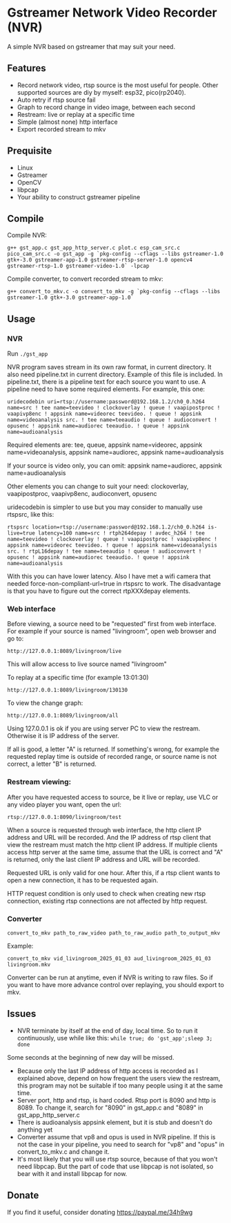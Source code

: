 # Gstreamer Network Video Recorder (NVR)
A simple NVR based on gstreamer that may suit your need.

## Features
- Record network video, rtsp source is the most useful for people. Other supported sources are diy by myself: esp32, pico(rp2040).
- Auto retry if rtsp source fail
- Graph to record change in video image, between each second
- Restream: live or replay at a specific time
- Simple (almost none) http interface
- Export recorded stream to mkv

## Prequisite
- Linux
- Gstreamer
- OpenCV
- libpcap
- Your ability to construct gstreamer pipeline

## Compile

Compile NVR:
```
g++ gst_app.c gst_app_http_server.c plot.c esp_cam_src.c pico_cam_src.c -o gst_app -g `pkg-config --cflags --libs gstreamer-1.0 gtk+-3.0 gstreamer-app-1.0 gstreamer-rtsp-server-1.0 opencv4 gstreamer-rtsp-1.0 gstreamer-video-1.0` -lpcap
```
Compile converter, to convert recorded stream to mkv:
```
g++ convert_to_mkv.c -o convert_to_mkv -g `pkg-config --cflags --libs gstreamer-1.0 gtk+-3.0 gstreamer-app-1.0`
```
## Usage

### NVR
Run ```./gst_app```

NVR program saves stream in its own raw format, in current directory. It also need pipeline.txt in current directory. Example of this file is included. In pipeline.txt, there is a pipeline text for each source you want to use. A pipeline need to have some required elements. For example, this one:
```
uridecodebin uri=rtsp://username:password@192.168.1.2/ch0_0.h264 name=src ! tee name=teevideo ! clockoverlay ! queue ! vaapipostproc ! vaapivp8enc ! appsink name=videorec teevideo. ! queue ! appsink name=videoanalysis src. ! tee name=teeaudio ! queue ! audioconvert ! opusenc ! appsink name=audiorec teeaudio. ! queue ! appsink name=audioanalysis
```
Required elements are: tee, queue, appsink name=videorec, appsink name=videoanalysis, appsink name=audiorec, appsink name=audioanalysis


If your source is video only, you can omit: appsink name=audiorec, appsink name=audioanalysis


Other elements you can change to suit your need: clockoverlay, vaapipostproc, vaapivp8enc, audioconvert, opusenc


uridecodebin is simpler to use but you may consider to manually use rtspsrc, like this:
```
rtspsrc location=rtsp://username:password@192.168.1.2/ch0_0.h264 is-live=true latency=100 name=src ! rtph264depay ! avdec_h264 ! tee name=teevideo ! clockoverlay ! queue ! vaapipostproc ! vaapivp8enc ! appsink name=videorec teevideo. ! queue ! appsink name=videoanalysis src. ! rtpL16depay ! tee name=teeaudio ! queue ! audioconvert ! opusenc ! appsink name=audiorec teeaudio. ! queue ! appsink name=audioanalysis
```
With this you can have lower latency. Also I have met a wifi camera that needed force-non-compliant-url=true in rtspsrc to work. The disadvantage is that you have to figure out the correct rtpXXXdepay elements.

### Web interface
Before viewing, a source need to be "requested" first from web interface. For example if your source is named "livingroom", open web browser and go to:

```http://127.0.0.1:8089/livingroom/live```

This will allow access to live source named "livingroom"


To replay at a specific time (for example 13:01:30)

```http://127.0.0.1:8089/livingroom/130130```

To view the change graph:

```http://127.0.0.1:8089/livingroom/all```

Using 127.0.0.1 is ok if you are using server PC to view the restream. Otherwise it is IP address of the server.

If all is good, a letter "A" is returned. If something's wrong, for example the requested replay time is outside of recorded range, or source name is not correct, a letter "B" is returned.

### Restream viewing:
After you have requested access to source, be it live or replay, use VLC or any video player you want, open the url:

```rtsp://127.0.0.1:8090/livingroom/test```

When a source is requested through web interface, the http client IP address and URL will be recorded. And the IP address of rtsp client that view the restream must match the http client IP address. If multiple clients access http server at the same time, assume that the URL is correct and "A" is returned, only the last client IP address and URL will be recorded.

Requested URL is only valid for one hour. After this, if a rtsp client wants to open a new connection, it has to be requested again.

HTTP request condition is only used to check when creating new rtsp connection, existing rtsp connections are not affected by http request.

### Converter
```convert_to_mkv path_to_raw_video path_to_raw_audio path_to_output_mkv```

Example:
```
convert_to_mkv vid_livingroom_2025_01_03 aud_livingroom_2025_01_03 livingroom.mkv
```

Converter can be run at anytime, even if NVR is writing to raw files. So if you want to have more advance control over replaying, you should export to mkv.

## Issues
- NVR terminate by itself at the end of day, local time. So to run it continuously, use while like this:
```while true; do 'gst_app';sleep 3; done```

Some seconds at the beginning of new day will be missed.
- Because only the last IP address of http access is recorded as I explained above, depend on how frequent the users view the restream, this program may not be suitable if too many people using it at the same time.
- Server port, http and rtsp, is hard coded. Rtsp port is 8090 and http is 8089. To change it, search for "8090" in gst_app.c and "8089" in gst_app_http_server.c
- There is audioanalysis appsink element, but it is stub and doesn't do anything yet
- Converter assume that vp8 and opus is used in NVR pipeline. If this is not the case in your pipeline, you need to search for "vp8" and "opus" in convert_to_mkv.c and change it.
- It's most likely that you will use rtsp source, because of that you won't need libpcap. But the part of code that use libpcap is not isolated, so bear with it and install libpcap for now.

## Donate
If you find it useful, consider donating
https://paypal.me/34h9wg
